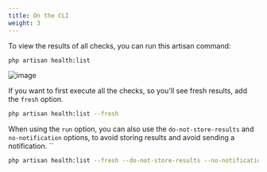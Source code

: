 ```yaml
---
title: On the CLI
weight: 3
---
```


To view the results of all checks, you can run this artisan command:

```bash
php artisan health:list
```

![image](/docs/laravel-health/v1/images/list-cli.png)

If you want to first execute all the checks, so you'll see fresh results, add the `fresh` option.

```bash
php artisan health:list --fresh
```

When using the `run` option, you can also use the `do-not-store-results` and  `no-notification` options, to avoid storing results and avoid sending a notification.
``
```bash
php artisan health:list --fresh --do-not-store-results --no-notification
```

